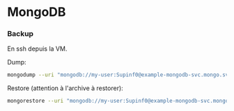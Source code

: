 # MongoDB

### Backup

En ssh depuis la VM.

Dump:
```sh
mongodump --uri "mongodb://my-user:Supinf0@example-mongodb-svc.mongo.svc.cluster.local:27017/?replicaSet=example-mongodb" --archive=dump/$(date +"%Y_%m_%d_%I_%M_%p").date.gz --gzip
```

Restore (attention à l'archive à restorer):
```sh
mongorestore --uri "mongodb://my-user:Supinf0@example-mongodb-svc.mongo.svc.cluster.local:27017/?replicaSet=example-mongodb" --archive=dump/MyArchive --gzip
```
